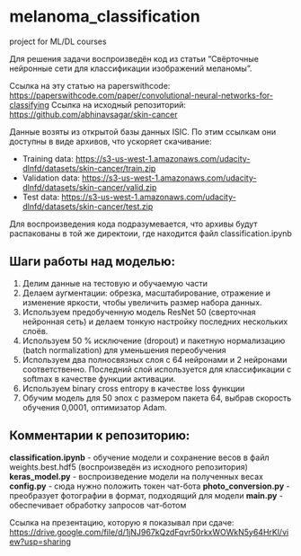 # melanoma_classification
project for ML/DL courses

Для решения задачи воспроизведён код из статьи “Свёрточные нейронные сети для классификации изображений меланомы”.

Ссылка на эту статью на paperswithcode: https://paperswithcode.com/paper/convolutional-neural-networks-for-classifying
Ссылка на исходный репозиторий: https://github.com/abhinavsagar/skin-cancer

Данные возяты из открытой базы данных ISIC. По этим ссылкам они доступны в виде архивов, что ускоряет скачивание:
- Training data: https://s3-us-west-1.amazonaws.com/udacity-dlnfd/datasets/skin-cancer/train.zip
- Validation data: https://s3-us-west-1.amazonaws.com/udacity-dlnfd/datasets/skin-cancer/valid.zip
- Test data: https://s3-us-west-1.amazonaws.com/udacity-dlnfd/datasets/skin-cancer/test.zip

Для воспроизведения кода подразумевается, что архивы будут распакованы в той же директоии, где находится файл classification.ipynb

## Шаги работы над моделью:

1) Делим данные на тестовую и обучаемую части
2) Делаем аугментации: обрезка, масштабирование, отражение и изменение яркости, чтобы увеличить размер набора данных.
3) Используем предобученную модель ResNet 50 (сверточная нейронная сеть) и делаем тонкую настройку последних нескольких слоёв.
4) Используем  50 % исключение (dropout) и пакетную нормализацию (batch normalization) для уменьшения переобучения
5) Используем два полносвязных слоя с 64 нейронами и 2 нейронами соответственно. Последний слой используется для классификации с softmax в качестве функции активации.
6) Используем binary cross entropy в качестве loss функции
7) Обучим модель для 50 эпох с размером пакета 64, выбрав скорость обучения 0,0001, оптимизатор Adam.

## Комментарии к репозиторию:

**classification.ipynb** - обучение модели и сохранение весов в файл weights.best.hdf5 (воспроизведён из исходного репозитория)
**keras_model.py** - воспроизведение модели на полученных весах
**config.py** - сюда нужно положить токен чат-бота
**photo_conversion.py** - преобразует фотографии в формат, подходящий для модели
**main.py** - обеспечивает обработку запросов чат-ботом

Ссылка на презентацию, которую я показывал при сдаче: https://drive.google.com/file/d/1jNJ967kQzdFqvr50rkxWOWkN5y64HrKl/view?usp=sharing
